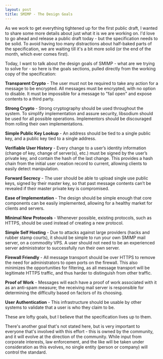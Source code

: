 ```yaml
---
layout: post
title: SMIMP - The Design Goals
---
```


As we work to get everything tightened up for the first public draft, I wanted to share some more details about just what it is we are working on. I'd love to go ahead and release a public draft today - but the specification needs to be solid. To avoid having too many distractions about half-baked parts of the specification, we are waiting till it's a bit more solid (or the end of the month, which ever comes first).

Today, I want to talk about the design goals of SMIMP - what are we trying to solve for - so here is the goals sections, pulled directly from the working copy of the specification:

**Transparent Crypto** - The user must not be required to take any action for a message to be encrypted. All messages must be encrypted, with no option to disable. It must be impossible for a message to "fail open" and expose contents to a third party.

**Strong Crypto** - Strong cryptography should be used throughout the system. To simplify implementation and assure security, libsodium should be used for all possible operations. Implementors should be discouraged from rolling their own implementations.

**Simple Public Key Lookup** - An address should be tied to a single public key, and a public key tied to a single address. 

**Verifiable User History** - Every change to a user’s identity information (change of key, change of server(s), etc.) must be signed by the user’s private key, and contain the hash of the last change. This provides a hash chain from the initial user creation record to current, allowing clients to easily detect manipulation.

**Forward Secrecy** - The user should be able to upload single use public keys, signed by their master key, so that past message contents can’t be revealed if their master private key is compromised.

**Ease of Implementation** - The design should be simple enough that core components can be easily implemented, allowing for a healthy market for clients and servers.

**Minimal New Protocols** - Whenever possible, existing protocols, such as HTTPS, should be used instead of creating a new protocol.

**Simple Self Hosting** - Due to attacks against large providers (hacks and rubber stamp courts), it should be simple to run your own SMIMP mail server, on a commodity VPS. A user should not need to be an experienced server administrator to successfully run their own server.

**Firewall Friendly** - All message transport should be over HTTPS to remove the need for administrators to open ports on the firewall. This also minimizes the opportunities for filtering, as all message transport will be legitimate HTTPS traffic, and thus harder to distinguish from other traffic.

**Proof of Work** - Messages will each have a proof of work associated with it as an anti-spam measure; the receiving mail server is responsible for determining the difficulty based on factors of its choosing.

**User Authentication** - This infrastructure should be usable by other systems to validate that a user is who they claim to be.

These are lofty goals, but I believe that the specification lives up to them. 

There's another goal that's not stated here, but is very important to everyone that's involved with this effort - this is owned by the community, and it will evolve at the direction of the community. While input from corporate interests, law enforcement, and the like will be taken under consideration as this evolves, no single entity (person or company) will control the standard.
